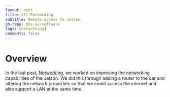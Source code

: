 ```yaml
---
layout: post
title: X11 Forwarding
subtitle: Remote access to Jetson.
gh-repo: bhs-av/software
tags: [networking]
comments: false
---
```


# Overview
In the last post, [Networking](https://bhs-av.github.io/devlog/2019-11-04-networking/), we worked on improving the networking capabilities of the Jetson. We did this through adding a router to the car and altering the network properties so that we could access the internet and also support a LAN at the same time.

